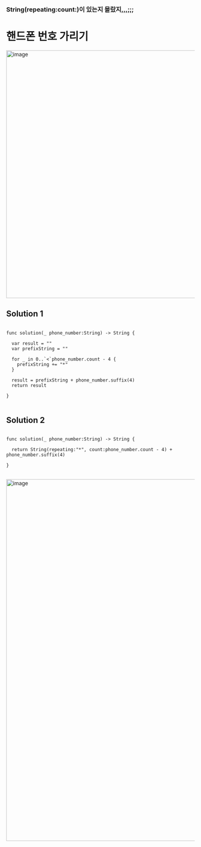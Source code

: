 
### String(repeating:count:)이 있는지 몰랐지,,,;;;


# 핸드폰 번호 가리기

<img width="661" alt="image" src="https://user-images.githubusercontent.com/29904301/185747681-c8dcc176-7c0c-4a2e-a8d8-b777e4fc4141.png">

## Solution 1 
<pre>
<code>
func solution(_ phone_number:String) -> String {

  var result = ""
  var prefixString = ""
  
  for _ in 0..`<`phone_number.count - 4 {
    prefixString += "*"
  }
  
  result = prefixString + phone_number.suffix(4)
  return result

}
</code>
</pre>

## Solution 2


<pre>
<code>
func solution(_ phone_number:String) -> String {

  return String(repeating:"*", count:phone_number.count - 4) + phone_number.suffix(4)

}
</code>
</pre>


<img width="965" alt="image" src="https://user-images.githubusercontent.com/29904301/185748259-5d8edd16-5d3b-4e66-8b1c-66fb87b0f93f.png">
